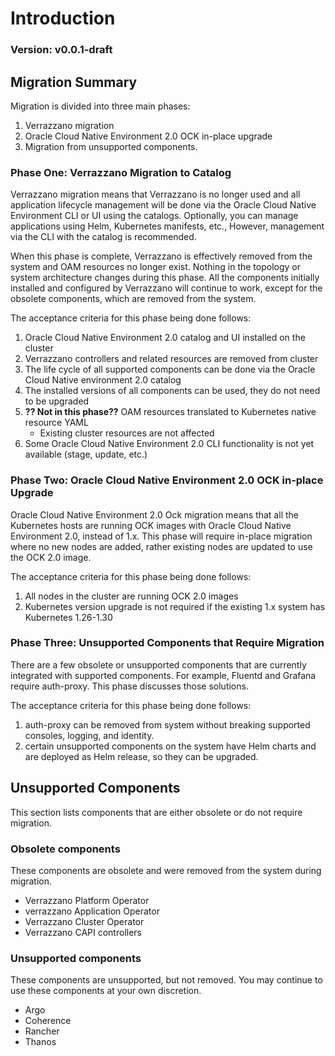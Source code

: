 # Introduction

### Version: v0.0.1-draft

## Migration Summary

Migration is divided into three main phases:
1. Verrazzano migration
2. Oracle Cloud Native Environment 2.0 OCK in-place upgrade
3. Migration from unsupported components.

### Phase One: Verrazzano Migration to Catalog
Verrazzano migration means that Verrazzano is no longer used and all application lifecycle management will be done via 
the Oracle Cloud Native Environment CLI or UI using the catalogs. Optionally, you can manage applications using Helm, 
Kubernetes manifests, etc.,  However, management via the CLI with the catalog is recommended.

When this phase is complete, Verrazzano is effectively removed from the system and OAM resources no longer exist.
Nothing in the topology or system architecture changes during this phase. All the components initially installed
and configured by Verrazzano will continue to work, except for the obsolete components, which are removed from the system.

The acceptance criteria for this phase being done follows:

1. Oracle Cloud Native Environment 2.0 catalog and UI installed on the cluster
2. Verrazzano controllers and related resources are removed from cluster
3. The life cycle of all supported components can be done via the Oracle Cloud Native environment 2.0 catalog
4. The installed versions of all components can be used, they do not need to be upgraded
5. **?? Not in this phase??** OAM resources translated to Kubernetes native resource YAML
    - Existing cluster resources are not affected
6. Some Oracle Cloud Native Environment 2.0 CLI functionality is not yet available (stage, update, etc.)

### Phase Two: Oracle Cloud Native Environment 2.0 OCK in-place Upgrade
Oracle Cloud Native Environment 2.0 Ock migration means that all the Kubernetes hosts are running OCK images with Oracle Cloud Native Environment 2.0, instead of 1.x. 
This phase will require in-place migration where no new nodes are added, rather existing nodes are updated to use the OCK 2.0 image.

The acceptance criteria for this phase being done follows:

1. All nodes in the cluster are running OCK 2.0 images
2. Kubernetes version upgrade is not required if the existing 1.x system has Kubernetes 1.26-1.30

###  Phase Three: Unsupported Components that Require Migration
There are a few obsolete or unsupported components that are currently integrated with supported components.
For example, Fluentd and Grafana require auth-proxy.  This phase discusses those solutions.

The acceptance criteria for this phase being done follows:

1. auth-proxy can be removed from system without breaking supported consoles, logging, and identity.
2. certain unsupported components on the system have Helm charts and are deployed as Helm release, so they can be upgraded.

## Unsupported Components
This section lists components that are either obsolete or do not require migration.

### Obsolete components 
These components are obsolete and were removed from the system during migration.

* Verrazzano Platform Operator
* verrazzano Application Operator
* Verrazzano Cluster Operator
* Verrazzano CAPI controllers

### Unsupported components
These components are unsupported, but not removed.
You may continue to use these components at your own discretion.

* Argo
* Coherence
* Rancher
* Thanos
